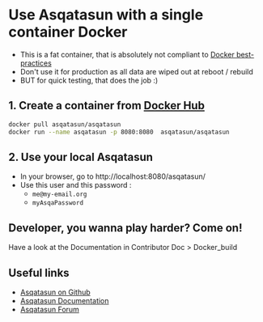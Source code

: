 
# Use Asqatasun with a single container Docker

- This is a fat container, that is absolutely not compliant to [Docker best-practices](https://docs.docker.com/articles/dockerfile_best-practices/)
- Don't use it for production as all data are wiped out at reboot / rebuild
- BUT for quick testing, that does the job :)

## 1. Create a container from [Docker Hub](https://hub.docker.com/r/asqatasun/asqatasun/)

```sh
docker pull asqatasun/asqatasun  
docker run --name asqatasun -p 8080:8080  asqatasun/asqatasun  
```

## 2. Use your local Asqatasun

- In your browser, go to http://localhost:8080/asqatasun/ 
- Use this user and this password :
    - `me@my-email.org`
    - `myAsqaPassword`

## Developer, you wanna play harder? Come on!

Have a look at the Documentation in Contributor Doc > Docker_build

## Useful links

* [Asqatasun on Github](https://github.com/Asqatasun/Asqatasun)
* [Asqatasun Documentation](http://doc.asqatasun.org)
* [Asqatasun Forum](http://forum.asqatasun.org/)